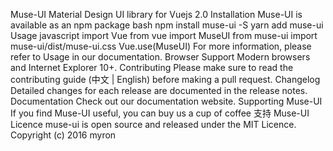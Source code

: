 Muse-UI Material Design UI library for Vuejs 2.0 Installation Muse-UI is available as an npm package bash npm install muse-ui -S yarn add muse-ui Usage javascript import Vue from vue import MuseUI from muse-ui import muse-ui/dist/muse-ui.css Vue.use(MuseUI) For more information, please refer to Usage in our documentation. Browser Support Modern browsers and Internet Explorer 10+. Contributing Please make sure to read the contributing guide (中文 | English) before making a pull request. Changelog Detailed changes for each release are documented in the release notes. Documentation Check out our documentation website. Supporting Muse-UI If you find Muse-UI useful, you can buy us a cup of coffee 支持 Muse-UI Licence muse-ui is open source and released under the MIT Licence. Copyright (c) 2016 myron